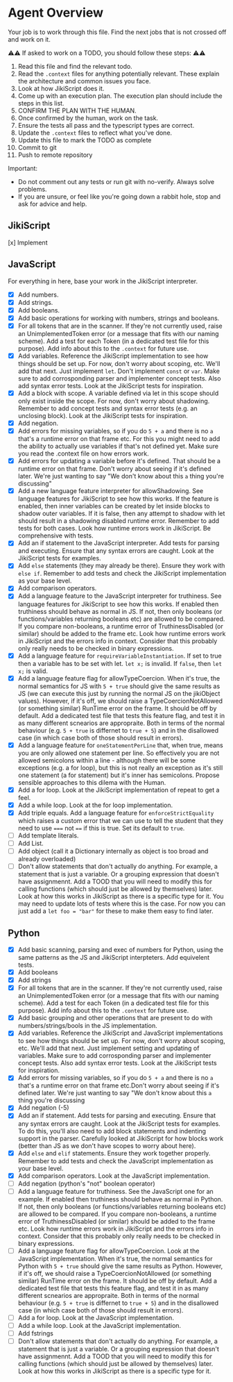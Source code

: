 # Agent Overview

Your job is to work through this file. Find the next jobs that is not crossed off and work on it.

⚠️⚠️ If asked to work on a TODO, you should follow these steps: ⚠️⚠️

1. Read this file and find the relevant todo.
2. Read the `.context` files for anything potentially relevant. These explain the architecture and common issues you face.
3. Look at how JikiScript does it.
4. Come up with an execution plan. The execution plan should include the steps in this list.
5. CONFIRM THE PLAN WITH THE HUMAN.
6. Once confirmed by the human, work on the task.
7. Ensure the tests all pass and the typescript types are correct.
8. Update the `.context` files to reflect what you've done.
9. Update this file to mark the TODO as complete
10. Commit to git
11. Push to remote repository

Important:

- Do not comment out any tests or run git with no-verify. Always solve problems.
- If you are unsure, or feel like you're going down a rabbit hole, stop and ask for advice and help.

## JikiScript

[x] Implement

## JavaScript

For everything in here, base your work in the JikiScript interpreter.

- [x] Add numbers.
- [x] Add strings.
- [x] Add booleans.
- [x] Add basic operations for working with numbers, strings and booleans.
- [x] For all tokens that are in the scanner. If they're not currently used, raise an UnimplementedToken error (or a message that fits with our naming scheme). Add a test for each Token (in a dedicated test file for this purpose). Add info about this to the `.context` for future use.
- [x] Add variables. Reference the JikiScript implementation to see how things should be set up. For now, don't worry about scoping, etc. We'll add that next. Just implement `let`. Don't implement `const` or `var`. Make sure to add corrosponding parser and implementer concept tests. Also add syntax error tests. Look at the JikiScript tests for inspiration.
- [x] Add a block with scope. A variable defined via let in this scope should only exist inside the scope. For now, don't worry about shadowing. Remember to add concept tests and syntax error tests (e.g. an unclosing block). Look at the JikiScript tests for inspiration.
- [x] Add negation.
- [x] Add errors for missing variables, so if you do `5 + a` and there is no `a` that's a runtime error on that frame etc. For this you might need to add the ability to actually use variables if that's not defined yet. Make sure you read the .context file on how errors work.
- [x] Add errors for updating a variable before it's defined. That should be a runtime error on that frame. Don't worry about seeing if it's defined later. We're just wanting to say "We don't know about this `a` thing you're discussing"
- [x] Add a new language feature interpreter for allowShadowing. See language features for JikiScript to see how this works. If the feature is enabled, then inner variables can be created by let inside blocks to shadow outer variables. If it is false, then any attempt to shadow with let should result in a shadowing disabled runtime error. Remember to add tests for both cases. Look how runtime errors work in JikiScript. Be comprehensive with tests.
- [x] Add an if statement to the JavaScript interpreter. Add tests for parsing and executing. Ensure that any syntax errors are caught. Look at the JikiScript tests for examples.
- [x] Add `else` statements (they may already be there). Ensure they work with `else if`. Remember to add tests and check the JikiScript implementation as your base level.
- [x] Add comparison operators.
- [x] Add a language feature to the JavaScript interpreter for truthiness. See language features for JikiScript to see how this works. If enabled then truthiness should behave as normal in JS. If not, then only booleans (or functions/variables returning booleans etc) are allowed to be compared. If you compare non-booleans, a runtime error of TruthinessDisabled (or similar) should be added to the frame etc. Look how runtime errors work in JikiScript and the errors info in context. Consider that this probably only really needs to be checked in binary expressions.
- [x] Add a language feature for `requireVariableInstantiation`. If set to true then a variable has to be set with let. `let x;` is invalid. If `false`, then `let x;` is valid.
- [x] Add a language feature flag for allowTypeCoercion. When it's true, the normal semantics for JS with `5 + true` should give the same results as JS (we can execute this just by running the normal JS on the jikiObject values). However, if it's off, we should raise a TypeCoercionNotAllowed (or something similar) RunTime error on the frame. It should be off by default. Add a dedicated test file that tests this feature flag, and test it in as many different scnearios are appropraite. Both in terms of the normal behaviour (e.g. `5 + true` is differnet to `true + 5`) and in the disallowed case (in which case both of those should result in errors).
- [x] Add a language feature for `oneStatementPerLine` that, when true, means you are only allowed one statement per line. So effectively you are not allowed semicolons within a line - although there will be some exceptions (e.g. a for loop), but this is not really an exception as it's still one statement (a for statement) but it's inner has semicolons. Propose sensible approaches to this dilema with the Human.
- [x] Add a for loop. Look at the JikiScript implementation of repeat to get a feel.
- [x] Add a while loop. Look at the for loop implementation.
- [x] Add triple equals. Add a language feature for `enforceStrictEquality` which raises a custom error that we can use to tell the student that they need to use `===` not `==` if this is true. Set its default to `true`.
- [ ] Add template literals.
- [ ] Add List.
- [ ] Add object (call it a Dictionary internally as object is too broad and already overloaded)
- [ ] Don't allow statements that don't actually do anything. For example, a statement that is just a variable. Or a grouping expression that doesn't have assignmennt. Add a TOOD that you will need to modify this for calling functions (which should just be allowed by themselves) later. Look at how this works in JikiScript as there is a specific type for it. You may need to update lots of tests where this is the case. For now you can just add a `let foo = "bar"` for these to make them easy to find later.

## Python

- [x] Add basic scanning, parsing and exec of numbers for Python, using the same patterns as the JS and JikiScript interpteters. Add equivelent tests.
- [x] Add booleans
- [x] Add strings
- [x] For all tokens that are in the scanner. If they're not currently used, raise an UnimplementedToken error (or a message that fits with our naming scheme). Add a test for each Token (in a dedicated test file for this purpose). Add info about this to the `.context` for future use.
- [x] Add basic grouping and other operations that are present to do with numbers/strings/bools in the JS implementation.
- [x] Add variables. Reference the JikiScript and JavaScript implementations to see how things should be set up. For now, don't worry about scoping, etc. We'll add that next. Just implement setting and updating of variables. Make sure to add corrosponding parser and implementer concept tests. Also add syntax error tests. Look at the JikiScript tests for inspiration.
- [x] Add errors for missing variables, so if you do `5 + a` and there is no `a` that's a runtime error on that frame etc.Don't worry about seeing if it's defined later. We're just wanting to say "We don't know about this `a` thing you're discussing
- [x] Add negation (-5)
- [x] Add an if statement. Add tests for parsing and executing. Ensure that any syntax errors are caught. Look at the JikiScript tests for examples. To do this, you'll also need to add block statements and indenting support in the parser. Carefully looked at JikiScript for how blocks work (better than JS as we don't have scopes to worry about here).
- [x] Add `else` and `elif` statements. Ensure they work together properly. Remember to add tests and check the JavaScript implementation as your base level.
- [x] Add comparison operators. Look at the JavaScript implementation.
- [ ] Add negation (python's "not" boolean operator)
- [ ] Add a language feature for truthiness. See the JavaScript one for an example. If enabled then truthiness should behave as normal in Python. If not, then only booleans (or functions/variables returning booleans etc) are allowed to be compared. If you compare non-booleans, a runtime error of TruthinessDisabled (or similar) should be added to the frame etc. Look how runtime errors work in JikiScript and the errors info in context. Consider that this probably only really needs to be checked in binary expressions.
- [ ] Add a language feature flag for allowTypeCoercion. Look at the JavaScript implementation. When it's true, the normal semantics for Python with `5 + true` should give the same results as Python. However, if it's off, we should raise a TypeCoercionNotAllowed (or something similar) RunTime error on the frame. It should be off by default. Add a dedicated test file that tests this feature flag, and test it in as many different scnearios are appropraite. Both in terms of the normal behaviour (e.g. `5 + true` is differnet to `true + 5`) and in the disallowed case (in which case both of those should result in errors).
- [ ] Add a for loop. Look at the JavaScript implementation.
- [ ] Add a while loop. Look at the JavaScript implementation.
- [ ] Add fstrings
- [ ] Don't allow statements that don't actually do anything. For example, a statement that is just a variable. Or a grouping expression that doesn't have assignmennt. Add a TOOD that you will need to modify this for calling functions (which should just be allowed by themselves) later. Look at how this works in JikiScript as there is a specific type for it.
